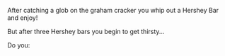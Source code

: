 After catching a glob on the graham cracker you whip out a Hershey Bar and enjoy! 

But after three Hershey bars you begin to get thirsty... 

Do you:



